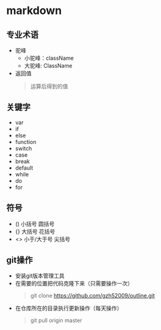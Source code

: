 # markdown

## 专业术语
* 驼峰
    * 小驼峰：className
    * 大驼峰: ClassName
* 返回值
    > 运算后得到的值

## 关键字
* var
* if
* else
* function
* switch
* case
* break
* default
* while
* do
* for

## 符号
* ()    小括号          圆括号
* {}    大括号          花括号
* <>    小于/大于号     尖括号

## git操作
* 安装git版本管理工具
* 在需要的位置把代码克隆下来（只需要操作一次）
    > git clone https://github.com/gzh52009/outline.git
* 在仓库所在的目录执行更新操作（每天操作）
    > git pull origin master